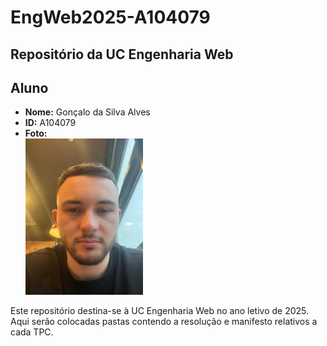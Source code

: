 # EngWeb2025-A104079

## Repositório da UC Engenharia Web

## Aluno

- **Nome:** Gonçalo da Silva Alves
- **ID:** A104079
- **Foto:** <br/> <img src="pic.jpeg" alt="Profile picture" width="188" height="250"/>

Este repositório destina-se à UC Engenharia Web no ano letivo de 2025. Aqui serão colocadas pastas contendo a resolução e manifesto relativos a cada TPC.
